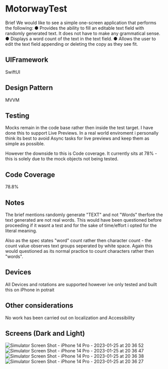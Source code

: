 # MotorwayTest
Brief
We would like to see a simple one-screen application that performs the following:
● Provides the ability to fill an editable text field with randomly generated text. It does
not have to make any grammatical sense.
● Displays a word count of the text in the text field.
● Allows the user to edit the text field appending or deleting the copy as they see fit.

## UIFramework
SwiftUI

## Design Pattern
MVVM

## Testing
Mocks remain in the code base rather then inside the test target. I have done this to support Live Previews. In a real world enviroment i personally think its best to avoid Async tasks for live previews and keep them as simple as possible.

However the downside to this is Code coverage. It currently sits at 78% - this is solely due to the mock objects not being tested.
## Code Coverage
78.8%

## Notes
The brief mentions randomly generate "TEXT" and not "Words" therfore the text generated are not real words. This would have been questioned before proceeding if it wasnt a test and for the sake of time/effort i opted for the literal meaning.

Also as the spec states "word" count rather then character count - the count value observes text groups seperated by white space. Again this would questioned as its normal practice to count characters rather then "words".

## Devices
All Devices and rotations are supported however ive only tested and built this on iPhone in potrait

## Other considerations
No work has been carried out on localization and Accessibility

## Screens (Dark and Light)
![Simulator Screen Shot - iPhone 14 Pro - 2023-01-25 at 20 36 52](https://user-images.githubusercontent.com/1189000/214684733-382aa1f9-c857-4ffd-90ac-40af99232c64.png)
![Simulator Screen Shot - iPhone 14 Pro - 2023-01-25 at 20 36 47](https://user-images.githubusercontent.com/1189000/214684744-b51d0ba6-3273-40f3-8ce0-e1bcd19d9f34.png)
![Simulator Screen Shot - iPhone 14 Pro - 2023-01-25 at 20 36 38](https://user-images.githubusercontent.com/1189000/214684749-9d0c4f5c-91f8-44e4-b0c7-8faee14939a8.png)
![Simulator Screen Shot - iPhone 14 Pro - 2023-01-25 at 20 36 27](https://user-images.githubusercontent.com/1189000/214684751-0b935436-60ca-493c-942c-89b82261b4b4.png)
